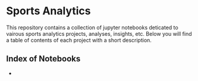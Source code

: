 # Sports Analytics
This repository contains a collection of jupyter notebooks deticated to vairous sports analytics projects, analyses, insights, etc. Below you will find a table of contents of each project with a short description.


## Index of Notebooks
* 
